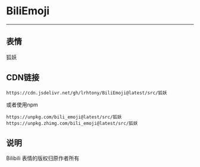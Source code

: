 # BiliEmoji
---
## 表情
狐妖
## CDN链接
```
https://cdn.jsdelivr.net/gh/lrhtony/BiliEmoji@latest/src/狐妖
```
或者使用npm
```
https://unpkg.com/bili_emoji@latest/src/狐妖
https://unpkg.zhimg.com/bili_emoji@latest/src/狐妖
```
## 说明
Bilibili 表情的版权归原作者所有

